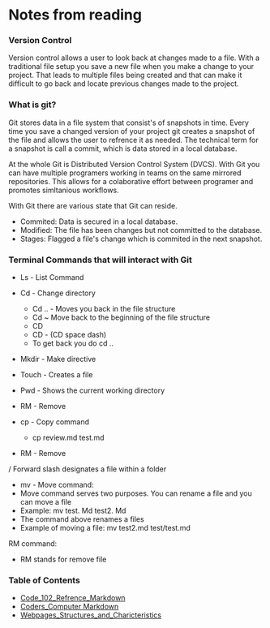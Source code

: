 # Notes from reading

### Version Control
Version control allows a user to look back at changes made to a file. With a traditional file setup you save a new file when you make a change to your project. That leads to multiple files being created and that can make it difficult to go back and locate previous changes made to the project.

### What is git?
Git stores data in a file system that consist's of snapshots in time. Every time you save a changed version of your project git creates a snapshot of the file and allows the user to refrence it as needed. The technical term for a snapshot is call a commit, which is data stored in a local database.

At the whole Git is Distributed Version Control System (DVCS). With Git you can have multiple programers working in teams on the same mirrored repositories. This allows for a colaborative effort between programer and promotes simltanious workflows. 

With Git there are various state that Git can reside.
- Commited: Data is secured in a local database.
- Modified: The file has been changes but not committed to the database.
- Stages: Flagged a file's change which is commited in the next snapshot.

### Terminal Commands that will interact with Git
- Ls - List Command
- Cd - Change directory
    - Cd .. - Moves you back in the file structure
    - Cd ~ Move back to the beginning of the file structure 
    - CD 
    - CD - (CD space dash)
    - To get back you do cd .. 

- Mkdir - Make directive

- Touch - Creates a file

- Pwd - Shows the current working directory

- RM - Remove

- cp - Copy command
    - cp review.md test.md

- RM - Remove

/ Forward slash designates a file within a folder

- mv - Move command: 
- Move command serves two purposes. You can rename a file and you can move a file
- Example: mv test. Md test2. Md
- The command above renames a files
- Example of moving a file: mv test2.md test/test.md

RM command: 
- RM stands for remove file

### Table of Contents
- [Code_102_Refrence_Markdown](class102.md)
- [Coders_Computer Markdown](coderscomputer.md)
- [Webpages_Structures_and_Charicteristics](webpagestructures.md)